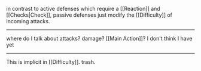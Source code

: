 in contrast to active defenses which require a [[Reaction]] and [[Checks|Check]], passive defenses just modify the [[Difficulty]] of incoming attacks.

---

where do I talk about attacks? damage? [[Main Action]]? I don't think I have yet

---

This is implicit in [[Difficulty]]. trash.